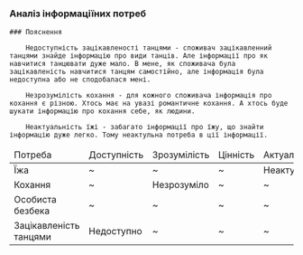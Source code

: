 ### Аналіз інформаціїних потреб

<table>
    <thead>
        <tr>
           <td>Потреба</td>
           <td>Доступність</td>
           <td>Зрозумілість</td>
           <td>Цінність</td>
           <td>Актуальність</td>
        </tr>
    </thead>
        <tr>
           <td>Їжа</td>
           <td>~</td>
           <td>~</td>
           <td>~</td>
           <td>Неактуальна</td>
        </tr>
         <tr>
           <td>Кохання</td>
           <td>~</td>
           <td>Незрозуміло</td>
           <td>~</td>
           <td>~</td>
        </tr>
         <tr>
           <td>Особиста безбека</td>
           <td>~</td>
           <td>~</td>
           <td>~</td>
           <td>~</td>
        </tr>
         <tr>
           <td>Зацікавленість танцями</td>
           <td>Недоступно</td>
           <td>~</td>
           <td>~</td>
           <td>~</td>
        </tr>
        
    ### Пояснення
    
        Недоступність зацікавленості танцями - споживач зацікавленний танцями знайде інформацію про види танців. Але інформації про як навчитися танцювати дуже мало. В мене, як споживача була зацікавленість навчитися танцям самостійно, але інформація була недоступна або не сподобалася мені.
        
        Незрозумілість кохання - для кожного споживача інформація про кохання є різною. Хтось має на увазі романтичне кохання. А хтось буде шукати інформацію про кохання себе, як людини.

        Неактуальність їжі - забагато інформації про їжу, що знайти інформацію дуже легко. Тому неактульна потреба в ції інформації. 
